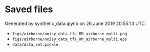 # Saved files 


Generated by synthetic_data.ipynb on 26 June 2019 20:55:13 UTC

*  `figs/airborne/noisy_data_tfa_RM_airborne_multi.png` 
*  `figs/airborne/noisy_data_tfa_RM_airborne_multi.eps` 
*  `data/data_set.pickle` 
